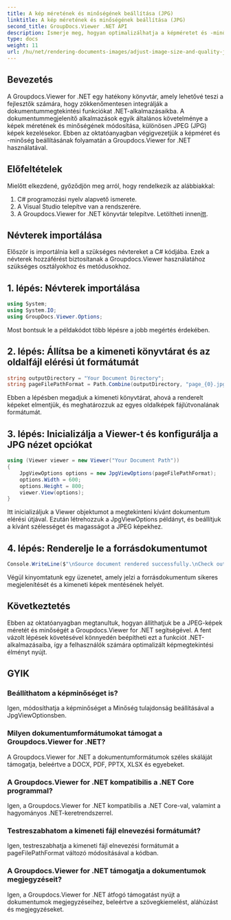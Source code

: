 ```yaml
---
title: A kép méretének és minőségének beállítása (JPG)
linktitle: A kép méretének és minőségének beállítása (JPG)
second_title: GroupDocs.Viewer .NET API
description: Ismerje meg, hogyan optimalizálhatja a képméretet és -minőséget JPEG formátumban a Groupdocs.Viewer for .NET segítségével. Fokozza a dokumentummegtekintési élményt.
type: docs
weight: 11
url: /hu/net/rendering-documents-images/adjust-image-size-and-quality-jpg/
---
```

## Bevezetés
A Groupdocs.Viewer for .NET egy hatékony könyvtár, amely lehetővé teszi a fejlesztők számára, hogy zökkenőmentesen integrálják a dokumentummegtekintési funkciókat .NET-alkalmazásaikba. A dokumentummegjelenítő alkalmazások egyik általános követelménye a képek méretének és minőségének módosítása, különösen JPEG (JPG) képek kezelésekor. Ebben az oktatóanyagban végigvezetjük a képméret és -minőség beállításának folyamatán a Groupdocs.Viewer for .NET használatával.
## Előfeltételek
Mielőtt elkezdené, győződjön meg arról, hogy rendelkezik az alábbiakkal:
1. C# programozási nyelv alapvető ismerete.
2. A Visual Studio telepítve van a rendszerére.
3.  A Groupdocs.Viewer for .NET könyvtár telepítve. Letöltheti innen[itt](https://releases.groupdocs.com/viewer/net/).

## Névterek importálása
Először is importálnia kell a szükséges névtereket a C# kódjába. Ezek a névterek hozzáférést biztosítanak a Groupdocs.Viewer használatához szükséges osztályokhoz és metódusokhoz.
## 1. lépés: Névterek importálása
```csharp
using System;
using System.IO;
using GroupDocs.Viewer.Options;
```

Most bontsuk le a példakódot több lépésre a jobb megértés érdekében.
## 2. lépés: Állítsa be a kimeneti könyvtárat és az oldalfájl elérési út formátumát
```csharp
string outputDirectory = "Your Document Directory";
string pageFilePathFormat = Path.Combine(outputDirectory, "page_{0}.jpg");
```
Ebben a lépésben megadjuk a kimeneti könyvtárat, ahová a renderelt képeket elmentjük, és meghatározzuk az egyes oldalképek fájlútvonalának formátumát.
## 3. lépés: Inicializálja a Viewer-t és konfigurálja a JPG nézet opciókat
```csharp
using (Viewer viewer = new Viewer("Your Document Path"))
{
    JpgViewOptions options = new JpgViewOptions(pageFilePathFormat);
    options.Width = 600;
    options.Height = 800;
    viewer.View(options);
}
```
Itt inicializáljuk a Viewer objektumot a megtekinteni kívánt dokumentum elérési útjával. Ezután létrehozzuk a JpgViewOptions példányt, és beállítjuk a kívánt szélességet és magasságot a JPEG képekhez.
## 4. lépés: Renderelje le a forrásdokumentumot
```csharp
Console.WriteLine($"\nSource document rendered successfully.\nCheck output in {outputDirectory}.");
```
Végül kinyomtatunk egy üzenetet, amely jelzi a forrásdokumentum sikeres megjelenítését és a kimeneti képek mentésének helyét.

## Következtetés
Ebben az oktatóanyagban megtanultuk, hogyan állíthatjuk be a JPEG-képek méretét és minőségét a Groupdocs.Viewer for .NET segítségével. A fent vázolt lépések követésével könnyedén beépítheti ezt a funkciót .NET-alkalmazásaiba, így a felhasználók számára optimalizált képmegtekintési élményt nyújt.
## GYIK
### Beállíthatom a képminőséget is?
Igen, módosíthatja a képminőséget a Minőség tulajdonság beállításával a JpgViewOptionsben.
### Milyen dokumentumformátumokat támogat a Groupdocs.Viewer for .NET?
A Groupdocs.Viewer for .NET a dokumentumformátumok széles skáláját támogatja, beleértve a DOCX, PDF, PPTX, XLSX és egyebeket.
### A Groupdocs.Viewer for .NET kompatibilis a .NET Core programmal?
Igen, a Groupdocs.Viewer for .NET kompatibilis a .NET Core-val, valamint a hagyományos .NET-keretrendszerrel.
### Testreszabhatom a kimeneti fájl elnevezési formátumát?
Igen, testreszabhatja a kimeneti fájl elnevezési formátumát a pageFilePathFormat változó módosításával a kódban.
### A Groupdocs.Viewer for .NET támogatja a dokumentumok megjegyzéseit?
Igen, a Groupdocs.Viewer for .NET átfogó támogatást nyújt a dokumentumok megjegyzéseihez, beleértve a szövegkiemelést, aláhúzást és megjegyzéseket.